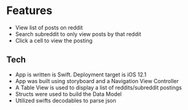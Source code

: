 
# Features
- View list of posts on reddit
- Search subreddit to only view posts by that reddit
- Click a cell to view the posting


## Tech
- App is written is Swift. Deployment target is iOS 12.1
- App was built using storyboard and a Navigation View Controller
- A Table View is used to display a list of reddits/subreddit postings
- Structs were used to build the Data Model
- Utilized swifts decodables to parse json
    
